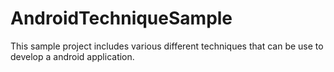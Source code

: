AndroidTechniqueSample
======================

This sample project includes various different techniques that can be use to develop a android application.
